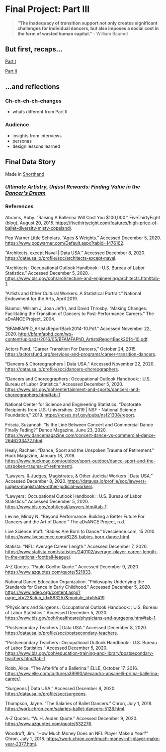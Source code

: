 # Final Project: Part III
> **“The inadequacy of transition support not only creates significant challenges for individual dancers, but also imposes a social cost in the form of wasted human capital.”** - William Baumol

## But first, recaps...
[Part I](FinalProject_Part1.md)

[Part II](FinalProject_Part2.md)

## ...and reflections
### Ch-ch-ch-ch-changes
- whats different from Part II
### Audience
- insights from interviews
- personas
- design lessons learned

## Final Data Story
Made in [Shorthand](https://shorthand.com/) <br>
### [*Ultimate Artistry, Unjust Rewards: Finding Value in the Dancer's Dream*](https://carnegiemellon.shorthandstories.com/ultimate-artistry-unjust-rewards/index.html)

### References
Abrams, Abby. “Raising A Ballerina Will Cost You $100,000.” FiveThirtyEight (blog), August 20, 2015. https://fivethirtyeight.com/features/high-price-of-ballet-diversity-misty-copeland/.

Pop Warner Little Scholars. “Ages & Weights.” Accessed December 5, 2020. https://www.popwarner.com/Default.aspx?tabid=1476162.

“Architects, except Naval | Data USA.” Accessed December 8, 2020. https://datausa.io/profile/soc/architects-except-naval.

“Architects : Occupational Outlook Handbook: : U.S. Bureau of Labor Statistics.” Accessed December 5, 2020. https://www.bls.gov/ooh/architecture-and-engineering/architects.htm#tab-1.

“Artists and Other Cultural Workers: A Statistical Portrait.” National Endowment for the Arts, April 2019.

Baumol, William J, Joan Jeffri, and David Throsby. “Making Changes: Facilitating the Transition of Dancers to Post-Performance Careers.” The aDvANCE Project, 2004.

“BFAMFAPhD_ArtistsReportBack2014-10.Pdf.” Accessed November 22, 2020. http://bfamfaphd.com/wp-content/uploads/2016/05/BFAMFAPhD_ArtistsReportBack2014-10.pdf.

Actors Fund. “Career Transition For Dancers,” October 24, 2015. https://actorsfund.org/services-and-programs/career-transition-dancers.

“Dancers & Choreographers | Data USA.” Accessed November 22, 2020. https://datausa.io/profile/soc/dancers-choreographers.

“Dancers and Choreographers : Occupational Outlook Handbook: : U.S. Bureau of Labor Statistics.” Accessed December 5, 2020. https://www.bls.gov/ooh/entertainment-and-sports/dancers-and-choreographers.htm#tab-1.

National Center for Science and Engineering Statistics. “Doctorate Recipients from U.S. Universities: 2019 | NSF - National Science Foundation,” 2019. https://ncses.nsf.gov/pubs/nsf21308/report.

Friscia, Suzannah. “Is the Line Between Concert and Commercial Dance Finally Fading?” Dance Magazine, June 23, 2020. https://www.dancemagazine.com/concert-dance-vs-commercial-dance-2646233472.html.

Healy, Rachael. “Dance, Sport and the Unspoken Trauma of Retirement.” Huck Magazine, January 18, 2019. https://www.huckmag.com/outdoor/sport-outdoor/dance-sport-and-the-unspoken-trauma-of-retirement/.

“Lawyers, & Judges, Magistrates, & Other Judicial Workers | Data USA.” Accessed December 8, 2020. https://datausa.io/profile/soc/lawyers-judges-magistrates-other-judicial-workers.

“Lawyers : Occupational Outlook Handbook: : U.S. Bureau of Labor Statistics.” Accessed December 5, 2020. https://www.bls.gov/ooh/legal/lawyers.htm#tab-1.

Levine, Mindy N. “Beyond Performance: Building a Better Future For Dancers and the Art of Dance.” The aDvANCE Project, n.d.

Live Science Staff. “Babies Are Born to Dance.” livescience.com, 15 2010. https://www.livescience.com/6228-babies-born-dance.html.

Statista. “NFL: Average Career Length.” Accessed December 7, 2020. https://www.statista.com/statistics/240102/average-player-career-length-in-the-national-football-league/.

A-Z Quotes. “Paulo Coelho Quote.” Accessed December 9, 2020. https://www.azquotes.com/quote/521833.

National Dance Education Organization. “Philosophy Underlying the Standards for Dance in Early Childhood.” Accessed December 5, 2020. https://www.ndeo.org/content.aspx?page_id=22&club_id=893257&module_id=55419.

“Physicians and Surgeons : Occupational Outlook Handbook: : U.S. Bureau of Labor Statistics.” Accessed December 5, 2020. https://www.bls.gov/ooh/healthcare/physicians-and-surgeons.htm#tab-1.

“Postsecondary Teachers | Data USA.” Accessed December 8, 2020. https://datausa.io/profile/soc/postsecondary-teachers.

“Postsecondary Teachers : Occupational Outlook Handbook: : U.S. Bureau of Labor Statistics.” Accessed December 5, 2020. https://www.bls.gov/ooh/education-training-and-library/postsecondary-teachers.htm#tab-1.

Robb, Alice. “The Afterlife of a Ballerina.” ELLE, October 17, 2016. https://www.elle.com/culture/a39990/alexandra-ansanelli-prima-ballerina-career/.

“Surgeons | Data USA.” Accessed December 8, 2020. https://datausa.io/profile/soc/surgeons.

Thompson, Jayne. “The Salaries of Ballet Dancers.” Chron, July 1, 2018. https://work.chron.com/salaries-ballet-dancers-5128.html.

A-Z Quotes. “W. H. Auden Quote.” Accessed December 9, 2020. https://www.azquotes.com/quote/532276.

Woodruff, Jim. “How Much Money Does an NFL Player Make a Year?” Chron, July 1, 2018. https://work.chron.com/much-money-nfl-player-make-year-2377.html.
